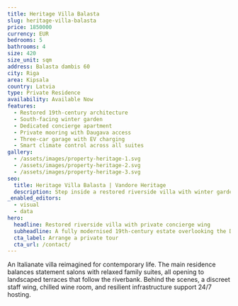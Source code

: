 ```yaml
---
title: Heritage Villa Balasta
slug: heritage-villa-balasta
price: 1850000
currency: EUR
bedrooms: 5
bathrooms: 4
size: 420
size_unit: sqm
address: Balasta dambis 60
city: Riga
area: Kipsala
country: Latvia
type: Private Residence
availability: Available Now
features:
  - Restored 19th-century architecture
  - South-facing winter garden
  - Dedicated concierge apartment
  - Private mooring with Daugava access
  - Three-car garage with EV charging
  - Smart climate control across all suites
gallery:
  - /assets/images/property-heritage-1.svg
  - /assets/images/property-heritage-2.svg
  - /assets/images/property-heritage-3.svg
seo:
  title: Heritage Villa Balasta | Vandore Heritage
  description: Step inside a restored riverside villa with winter garden, private mooring, and full concierge quarters in Riga's Kipsala district.
_enabled_editors:
  - visual
  - data
hero:
  headline: Restored riverside villa with private concierge wing
  subheadline: A fully modernised 19th-century estate overlooking the Daugava, curated for multi-generational living and executive hosting.
  cta_label: Arrange a private tour
  cta_url: /contact/
---
```

An Italianate villa reimagined for contemporary life. The main residence balances statement salons with relaxed family suites, all opening to landscaped terraces that follow the riverbank. Behind the scenes, a discreet staff wing, chilled wine room, and resilient infrastructure support 24/7 hosting.

